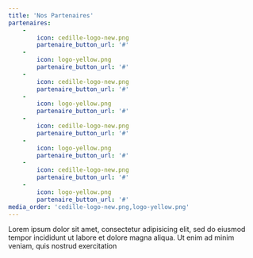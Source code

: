 ```yaml
---
title: 'Nos Partenaires'
partenaires:
    -
        icon: cedille-logo-new.png
        partenaire_button_url: '#'
    -
        icon: logo-yellow.png
        partenaire_button_url: '#'
    -
        icon: cedille-logo-new.png
        partenaire_button_url: '#'
    -
        icon: logo-yellow.png
        partenaire_button_url: '#'
    -
        icon: cedille-logo-new.png
        partenaire_button_url: '#'
    -
        icon: logo-yellow.png
        partenaire_button_url: '#'
    -
        icon: cedille-logo-new.png
        partenaire_button_url: '#'
    -
        icon: logo-yellow.png
        partenaire_button_url: '#'
media_order: 'cedille-logo-new.png,logo-yellow.png'
---
```


Lorem ipsum dolor sit amet, consectetur adipisicing elit, sed do eiusmod tempor incididunt ut labore et
dolore magna aliqua. Ut enim ad minim veniam, quis nostrud exercitation

